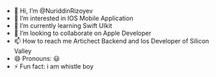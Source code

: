 - 👋 Hi, I’m @NuriddinRizoyev
- 👀 I’m interested in IOS Mobile Application
- 🌱 I’m currently learning Swift UIkit
- 💞️ I’m looking to collaborate on Apple Developer 
- 📫 How to reach me Artichect Backend and Ios Developer of Silicon Valley
- 😄 Pronouns: 😃
- ⚡ Fun fact: i am whistle boy

<!---
NuriddinRizoyev/NuriddinRizoyev is a ✨ special ✨ repository because its `README.md` (this file) appears on your GitHub profile.
You can click the Preview link to take a look at your changes.
--->

